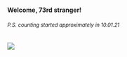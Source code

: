 #### Welcome, 73rd stranger!

###### <sup>P.S. counting started approximately in 10.01.21</sup>

<img src="https://kraftwerk28.pp.ua/vcnt.png"></img>
